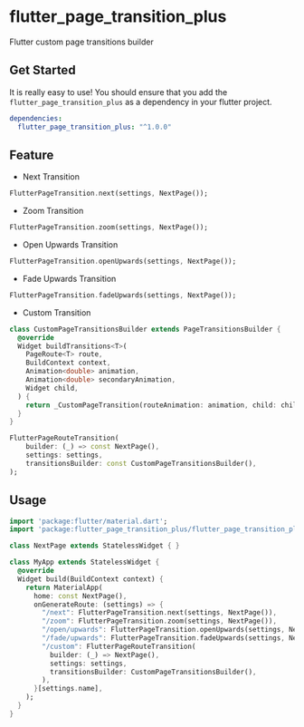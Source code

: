 # flutter_page_transition_plus

Flutter custom page transitions builder

## Get Started

It is really easy to use!
You should ensure that you add the `flutter_page_transition_plus` as a dependency in your flutter project.

```yaml
dependencies:
  flutter_page_transition_plus: "^1.0.0"
```

## Feature

- Next Transition

```dart
FlutterPageTransition.next(settings, NextPage());
```

- Zoom Transition

```dart
FlutterPageTransition.zoom(settings, NextPage());
```

- Open Upwards Transition

```dart
FlutterPageTransition.openUpwards(settings, NextPage());
```

- Fade Upwards Transition

```dart
FlutterPageTransition.fadeUpwards(settings, NextPage());
```

- Custom Transition

```dart
class CustomPageTransitionsBuilder extends PageTransitionsBuilder {
  @override
  Widget buildTransitions<T>(
    PageRoute<T> route,
    BuildContext context,
    Animation<double> animation,
    Animation<double> secondaryAnimation,
    Widget child,
  ) {
    return _CustomPageTransition(routeAnimation: animation, child: child);
  }
}

FlutterPageRouteTransition(
    builder: (_) => const NextPage(),
    settings: settings,
    transitionsBuilder: const CustomPageTransitionsBuilder(),
);
```

## Usage

```dart
import 'package:flutter/material.dart';
import 'package:flutter_page_transition_plus/flutter_page_transition_plus.dart';

class NextPage extends StatelessWidget { }

class MyApp extends StatelessWidget {
  @override
  Widget build(BuildContext context) {
    return MaterialApp(
      home: const NextPage(),
      onGenerateRoute: (settings) => {
        "/next": FlutterPageTransition.next(settings, NextPage()),
        "/zoom": FlutterPageTransition.zoom(settings, NextPage()),
        "/open/upwards": FlutterPageTransition.openUpwards(settings, NextPage()),
        "/fade/upwards": FlutterPageTransition.fadeUpwards(settings, NextPage()),
        "/custom": FlutterPageRouteTransition(
          builder: (_) => NextPage(),
          settings: settings,
          transitionsBuilder: CustomPageTransitionsBuilder(),
        ),
      }[settings.name],
    );
  }
}
```